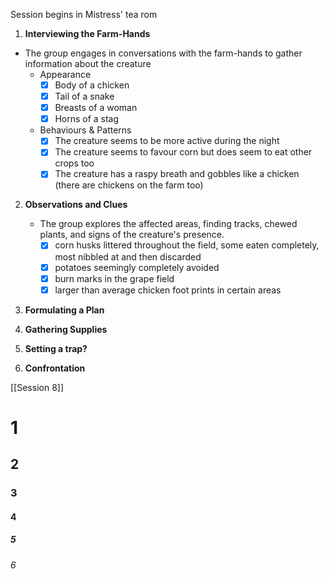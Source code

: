 
Session begins in Mistress' tea rom

1.  **Interviewing the Farm-Hands**
   - The group engages in conversations with the farm-hands to gather information about the creature
	   - Appearance
		   - [x] Body of a chicken
		   - [x] Tail of a snake
		   - [x] Breasts of a woman
		   - [x] Horns of a stag
	   - Behaviours & Patterns
		   - [x] The creature seems to be more active during the night
		   - [x] The creature seems to favour corn but does seem to eat other crops too
		   - [x] The creature has a raspy breath and gobbles like a chicken (there are chickens on the farm too)

2. **Observations and Clues**
   - The group explores the affected areas, finding tracks, chewed plants, and signs of the creature's presence.
	   - [x] corn husks littered throughout the field, some eaten completely, most nibbled at and then discarded
	   - [x] potatoes seemingly completely avoided
	   - [x] burn marks in the grape field 
	   - [x] larger than average chicken foot prints in certain areas

3. **Formulating a Plan**

4. **Gathering Supplies**

5. **Setting a trap?**

6. **Confrontation**


[[Session 8]]

# 1
## 2
### 3
#### 4
##### 5
###### 6

